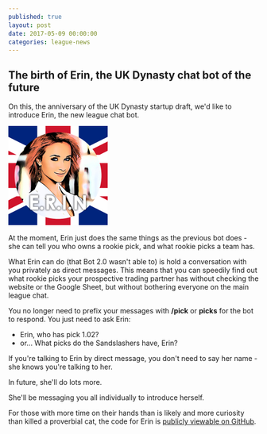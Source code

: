 ```yaml
---
published: true
layout: post
date: 2017-05-09 00:00:00
categories: league-news
---
```

## The birth of Erin, the UK Dynasty chat bot of the future

On this, the anniversary of the UK Dynasty startup draft, we'd like to introduce Erin, the new league chat bot.

![](/images/erin-thumbnail.png)

At the moment, Erin just does the same things as the previous bot does - she can tell you who owns a rookie pick, and what rookie picks a team has.

What Erin can do (that Bot 2.0 wasn't able to) is hold a conversation with you privately as direct messages. This means that you can speedily find out what rookie picks your prospective trading partner has without checking the website or the Google Sheet, but without bothering everyone on the main league chat.

You no longer need to prefix your messages with **/pick** or **picks** for the bot to respond. You just need to ask Erin:

- Erin, who has pick 1.02?
- or... What picks do the Sandslashers have, Erin?

If you're talking to Erin by direct message, you don't need to say her name - she knows you're talking to her.

In future, she'll do lots more. 

She'll be messaging you all individually to introduce herself.

For those with more time on their hands than is likely and more curiosity than killed a proverbial cat, the code for Erin is [publicly viewable on GitHub](https://www.github.com/UKDynasty/Erin).
